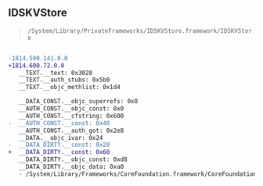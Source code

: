 ## IDSKVStore

> `/System/Library/PrivateFrameworks/IDSKVStore.framework/IDSKVStore`

```diff

-1814.500.141.0.0
+1814.600.72.0.0
   __TEXT.__text: 0x3028
   __TEXT.__auth_stubs: 0x5b0
   __TEXT.__objc_methlist: 0x1d4

   __DATA_CONST.__objc_superrefs: 0x8
   __AUTH_CONST.__objc_const: 0x0
   __AUTH_CONST.__cfstring: 0x600
-  __AUTH_CONST.__const: 0x40
   __AUTH_CONST.__auth_got: 0x2e8
   __DATA.__objc_ivar: 0x24
-  __DATA_DIRTY.__const: 0x20
+  __DATA_DIRTY.__const: 0x60
   __DATA_DIRTY.__objc_const: 0xd8
   __DATA_DIRTY.__objc_data: 0xa0
   - /System/Library/Frameworks/CoreFoundation.framework/CoreFoundation

```
